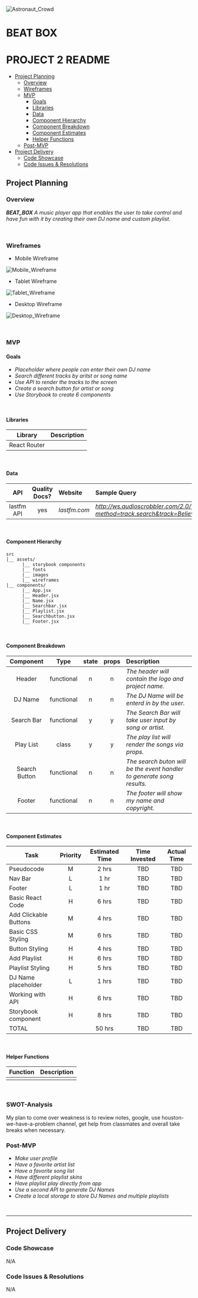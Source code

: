 ![Astronaut_Crowd](https://www.amny.com/wp-content/uploads/2019/12/Astronaut.jpg)


# BEAT BOX

# PROJECT 2 README <!-- omit in toc -->

- [Project Planning](#Project-Planning)
  - [Overview](#Overview)
  - [Wireframes](#Wireframes)
  - [MVP](#MVP)
    - [Goals](#Goals)
    - [Libraries](#Libraries)
    - [Data](#Data)
    - [Component Hierarchy](#Component-Hierarchy)
    - [Component Breakdown](#Component-Breakdown)
    - [Component Estimates](#Component-Estimates)
    - [Helper Functions](#Helper-Functions)
  - [Post-MVP](#Post-MVP)
- [Project Delivery](#Project-Delivery)
  - [Code Showcase](#Code-Showcase)
  - [Code Issues & Resolutions](#Code-Issues--Resolutions)

## Project Planning

### Overview

_**BEAT_BOX** A music player app that enables the user to take control and have fun with it by creating their own DJ name and custom playlist._

<br>

### Wireframes

- Mobile Wireframe

![Mobile_Wireframe](https://i.imgur.com/Joxwt4S.png)

- Tablet Wireframe

![Tablet_Wireframe](https://i.imgur.com/N61UBx2.png)

- Desktop Wireframe

![Desktop_Wireframe](https://i.imgur.com/PU6V6oK.png)



<br>

### MVP

#### Goals

- _Placeholder where people can enter their own DJ name_
- _Search different tracks by aritst or song name_
- _Use API to render the tracks to the screen_
- _Create a search button for artist or song_
- _Use Storybook to create 6 components_

<br>

#### Libraries


|     Library      | Description                                |
| :--------------: | :----------------------------------------- |
|   React Router   |  |


<br>

#### Data


|    API     | Quality Docs? | Website       | Sample Query                            |
| :--------: | :-----------: | :------------ | :-------------------------------------- |
| lastfm API |      yes      | _lastfm.com_ | _http://ws.audioscrobbler.com/2.0/?method=track.search&track=Believe&api_key=9357323b21f3ac3a16289e7e62479e88&format=json_ |

<br>

#### Component Hierarchy

```
src
|__ assets/
      |__ storybook components
      |__ fonts
      |__ images
      |__ wireframes
|__ components/
      |__ App.jsx
      |__ Header.jsx
      |__ Name.jsx
      |__ Searchbar.jsx
      |__ Playlist.jsx
      |__ Searchbutton.jsx
      |__ Footer.jsx
```

<br>

#### Component Breakdown


|  Component   |    Type    | state | props | Description                                                      |
| :----------: | :--------: | :---: | :---: | :--------------------------------------------------------------- |
| Header        | functional |   n   |   n   | _The header will contain the logo and project name._               |
| DJ Name       | functional |   n   |   n   | _The DJ Name will be enterd in by the user._       |
| Search Bar    | functional |   y   |   y   | _The Search Bar will take user input by song or artist._      |
| Play List     | class      |   y   |   y   | _The play list will render the songs via props._                 |
| Search Button | functional |   n   |   n   | _The search buton will be the event handler to generate song results._ |
| Footer        | functional |   n   |   n   | _The footer will show my name and copyright._ |
 
<br>

#### Component Estimates


| Task                | Priority | Estimated Time | Time Invested | Actual Time |
| ------------------- | :------: | :------------: | :-----------: | :---------: |
| Pseudocode          |    M     |     2 hrs      |     TBD       |     TBD     |
| Nav Bar             |    L     |     1 hr       |     TBD       |     TBD     |
| Footer              |    L     |     1 hr       |     TBD       |     TBD     |
| Basic React Code    |    H     |     6 hrs      |     TBD       |     TBD     |
| Add Clickable Buttons |  M     |     4 hrs      |     TBD       |     TBD     |
| Basic CSS Styling   |    M     |     6 hrs      |     TBD       |     TBD     |
| Button Styling      |    H     |     4 hrs      |     TBD       |     TBD     |
| Add Playlist        |    H     |     6 hrs      |     TBD       |     TBD     |
| Playlist Styling    |    H     |     5 hrs      |     TBD       |     TBD     |
| DJ Name placeholder |    L     |     1 hrs      |     TBD       |     TBD     |
| Working with API    |    H     |     6 hrs      |     TBD       |     TBD     |
| Storybook component |    H     |     8 hrs      |     TBD       |     TBD     |
| TOTAL               |          |     50 hrs     |     TBD       |     TBD     |

<br>

#### Helper Functions


|  Function  | Description                                |
| :--------: | :----------------------------------------- |
|            |                                            |

<br>

### SWOT-Analysis

My plan to come over weakness is to review notes, google, use houston-we-have-a-problem channel, get help from classmates and overall take breaks when necessary.

### Post-MVP

- _Make user profile_
- _Have a favorite artist list_
- _Have a favorite song list_
- _Have different playlist skins_
- _Have playlist play directly from app_
- _Use a second API to generate DJ Names_
- _Create a local storage to store DJ Names and multiple playlists_



<br>

***

## Project Delivery

### Code Showcase

N/A

### Code Issues & Resolutions

N/A
